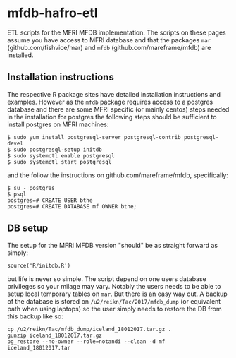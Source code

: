 # mfdb-hafro-etl
ETL scripts for the MFRI MFDB implementation. The scripts on these pages assume you have access to MFRI database and that the packages `mar` (github.com/fishvice/mar) and `mfdb` (github.com/mareframe/mfdb) are installed. 

## Installation instructions
The respective R package sites have detailed installation instructions and examples. However as the `mfdb` package requires access to a postgres database and there are some MFRI specific (or mainly centos) steps needed in the installation for postgres the following steps should be sufficient to install postgres on MFRI machines:
```
$ sudo yum install postgresql-server postgresql-contrib postgresql-devel
$ sudo postgresql-setup initdb
$ sudo systemctl enable postgresql
$ sudo systemctl start postgresql
```
 and the follow the instructions on github.com/mareframe/mfdb, specifically:
```
$ su - postgres
$ psql 
postgres=# CREATE USER bthe
postgres=# CREATE DATABASE mf OWNER bthe;
```
## DB setup
The setup for the MFRI MFDB version "should" be as straight forward as simply:
```
source('R/initdb.R')
```
but life is never so simple. The script depend on one users database privileges so your milage may vary. Notably the users needs to be able to setup local temporary tables on `mar`. But there is an easy way out. A backup of the database is stored on `/u2/reikn/Tac/2017/mfdb_dump` (or equivalent path when using laptops) so the user simply needs to restore the DB from this backup like so:
```
cp /u2/reikn/Tac/mfdb_dump/iceland_18012017.tar.gz .
gunzip iceland_18012017.tar.gz
pg_restore --no-owner --role=notandi --clean -d mf iceland_18012017.tar
```
